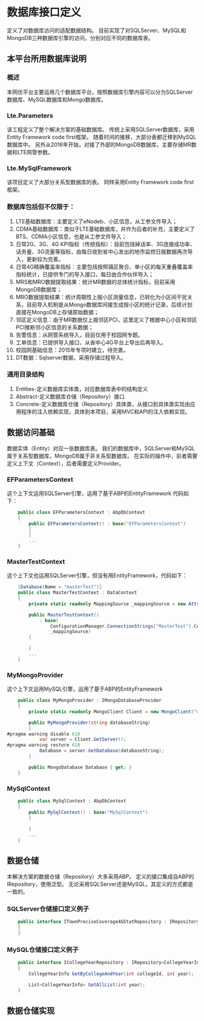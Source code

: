 # 数据库接口定义
定义了对数据库访问的适配数据结构。
目前实现了对SQLServer、MySQL和MongoDB三种数据库引擎的访问，分别对应不同的数据库表。
## 本平台所用数据库说明
### 概述 
本网优平台主要运用几个数据库平台，按照数据库引擎内容可以分为SQLServer数据库、MySQL数据库和Mongo数据库。
### Lte.Parameters
该工程定义了整个解决方案的基础数据库。
传统上采用SQLServer数据库，采用Entity Framework code first框架。
随着时间的推移，大部分表都迁移到MySQL数据库中。
另外从2016年开始，对接了外部的MongoDB数据库，主要存储MR数据和LTE网管参数。
### Lte.MySqlFramework
该项目定义了大部分关系型数据库的表。
同样采用Entity Framework code first框架。
### 数据库包括但不仅限于：
1. LTE基础数据库：主要定义了eNodeb、小区信息，从工参文件导入；
1. CDMA基础数据库：类似于LTE基础数据库，并作为后者的补充，主要定义了BTS、CDMA小区信息，也是从工参文件导入；
1. 日常2G、3G、4G KPI指标（传统指标）：目前包括掉话率、3G连接成功率、话务量、3G流量等指标，由每日收到省中心发出的地市监控日报数据再次导入，更新较为完善。
1. 日常4G精确覆盖率指标：主要包括按照镇区聚合、单小区的每天重叠覆盖率指标统计，已提供专门的导入接口，每日由合作伙伴导入；
1. MRS和MRO数据提取结果：统计MR数据的总体统计指标，目前采用MongoDB数据库；
1. MRO数据提取结果：统计周期性上报小区测量信息，已转化为小区间干扰关系，目前导入机制是从Mongo数据库间接生成按小区的统计记录，后续计划直接在MongoDB上存储原始数据；
1. 邻区定义信息：由于MR数据仅上报邻区PCI，这里定义了根据中心小区和邻区PCI推断邻小区信息的关系数据；
1. 告警信息：从网管系统导入，目前仅用于校园网专题。
1. 工单信息：已提供导入接口，从省中心4G平台上导出后再导入。
1. 校园网基础信息：2015年专项时建立，待完善。
1. DT数据：Sqlserver数据，采用存储过程导入。
### 通用目录结构
1. Entities-定义数据库实体类，对应数据库表中的结构定义
1. Abstract-定义数据库仓储（Repository）接口
1. Concrete-定义数据库仓储（Repository）具体类，从接口到具体类实现由应用程序的注入依赖实现，具体到本项目，采用MVC和API的注入依赖实现。

## 数据访问基础
数据实体（Entity）对应一张数据库表。
我们的数据库中，SQLServer和MySQL属于关系型数据库，MongoDB属于非关系型数据库。
在实际的操作中，前者需要定义上下文（Context），后者需要定义Provider。
### EFParametersContext
这个上下文运用SQLServer引擎，运用了基于ABP的EntityFramework
代码如下：
```C#
    public class EFParametersContext : AbpDbContext
    {
        public EFParametersContext() : base("EFParametersContext")
        {
        }
        ...
    }
```
### MasterTestContext
这个上下文也运用SQLServer引擎，但没有用EntityFramework，代码如下：
```C#
    [Database(Name = "masterTest")]
    public class MasterTestContext : DataContext
    {
        private static readonly MappingSource _mappingSource = new AttributeMappingSource();

        public MasterTestContext()
            : base(
                ConfigurationManager.ConnectionStrings["MasterTest"].ConnectionString,
                _mappingSource)
        {

        }
        ...
    }
```
### MyMongoProvider
这个上下文运用MySQL引擎，运用了基于ABP的EntityFramework
```C#
    public class MyMongoProvider : IMongoDatabaseProvider
    {
        private static readonly MongoClient Client = new MongoClient("mongodb://root:Abcdef9*@132.110.71.123:27017");

        public MyMongoProvider(string databaseString)
        {
#pragma warning disable 618
            var server = Client.GetServer();
#pragma warning restore 618
            Database = server.GetDatabase(databaseString);
        }

        public MongoDatabase Database { get; }
    }
```
### MySqlContext
```C#
    public class MySqlContext : AbpDbContext
    {
        public MySqlContext() : base("MySqlContext")
        {
            
        }
        ...
    }
```
## 数据仓储
本解决方案的数据仓储（Repository）大多采用ABP。
定义的接口集成自ABP的IRepository，使用泛型。
无论采用SQLServer还是MySQL，其定义的方式都是一致的。
### SQLServer仓储接口定义例子
```C#
    public interface ITownPreciseCoverage4GStatRepository : IRepository<TownPreciseCoverage4GStat>, ISaveChanges
    {
    }
```
### MySQL仓储接口定义例子
```C#
    public interface ICollegeYearRepository : IRepository<CollegeYearInfo>, ISaveChanges
    {
        CollegeYearInfo GetByCollegeAndYear(int collegeId, int year);

        List<CollegeYearInfo> GetAllList(int year);
    }
```
## 数据仓储实现
